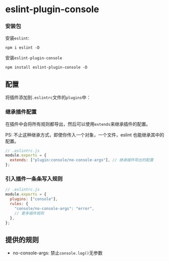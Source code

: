 # eslint-plugin-console

### 安装包

安装`eslint`:

```
npm i eslint -D
```

安装`eslint-plugin-console`

```
npm install eslint-plugin-console -D
```

## 配置

将插件添加到`.eslintrc`文件的`plugins`中：

### 继承插件配置

在插件中会将所有规则都导出，然后可以使用`extends`来继承插件的配置。

PS: 不止这种继承方式，即使你传入一个对象，一个文件，eslint 也能继承其中的配置。

```js
// .eslintrc.js
module.exports = {
  extends: ["plugin:console/no-console-args"], // 继承插件导出的配置
};
```

### 引入插件一条条写入规则

```js
// .eslintrc.js
module.exports = {
  plugins: ["console"],
  rules: {
    "console/no-console-args": "error",
    // 更多插件规则
  },
};
```

## 提供的规则

- no-console-args: 禁止`console.log()`无参数
